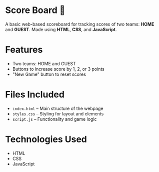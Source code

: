 # Score Board 🏀

A basic web-based scoreboard for tracking scores of two teams: **HOME** and **GUEST**. Made using **HTML**, **CSS**, and **JavaScript**.

# Features

- Two teams: HOME and GUEST
- Buttons to increase score by 1, 2, or 3 points
- "New Game" button to reset scores

# Files Included

- `index.html` – Main structure of the webpage  
- `styles.css` – Styling for layout and elements  
- `script.js` – Functionality and game logic

# Technologies Used

- HTML
- CSS
- JavaScript